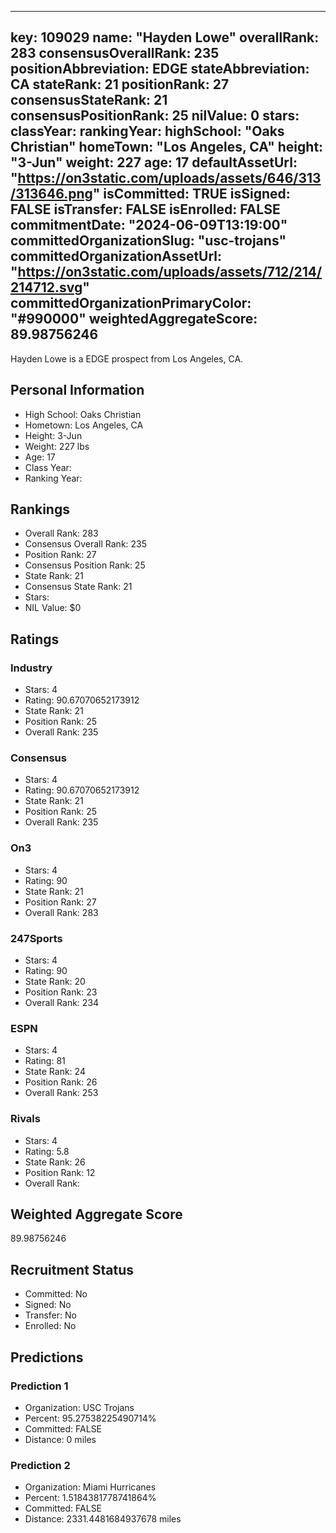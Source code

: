 ---
  key: 109029
  name: "Hayden Lowe"
  overallRank: 283
  consensusOverallRank: 235
  positionAbbreviation: EDGE
  stateAbbreviation: CA
  stateRank: 21
  positionRank: 27
  consensusStateRank: 21
  consensusPositionRank: 25
  nilValue: 0
  stars: 
  classYear: 
  rankingYear: 
  highSchool: "Oaks Christian"
  homeTown: "Los Angeles, CA"
  height: "3-Jun"
  weight: 227
  age: 17
  defaultAssetUrl: "https://on3static.com/uploads/assets/646/313/313646.png"
  isCommitted: TRUE
  isSigned: FALSE
  isTransfer: FALSE
  isEnrolled: FALSE
  commitmentDate: "2024-06-09T13:19:00"
  committedOrganizationSlug: "usc-trojans"
  committedOrganizationAssetUrl: "https://on3static.com/uploads/assets/712/214/214712.svg"
  committedOrganizationPrimaryColor: "#990000"
  weightedAggregateScore: 89.98756246
  ---
  
  Hayden Lowe is a EDGE prospect from Los Angeles, CA.
  
  ## Personal Information
  - High School: Oaks Christian
  - Hometown: Los Angeles, CA
  - Height: 3-Jun
  - Weight: 227 lbs
  - Age: 17
  - Class Year: 
  - Ranking Year: 
  
  ## Rankings
  - Overall Rank: 283
  - Consensus Overall Rank: 235
  - Position Rank: 27
  - Consensus Position Rank: 25
  - State Rank: 21
  - Consensus State Rank: 21
  - Stars: 
  - NIL Value: $0
  
  ## Ratings
  
  ### Industry
  - Stars: 4
  - Rating: 90.67070652173912
  - State Rank: 21
  - Position Rank: 25
  - Overall Rank: 235
  
  ### Consensus
  - Stars: 4
  - Rating: 90.67070652173912
  - State Rank: 21
  - Position Rank: 25
  - Overall Rank: 235
  
  ### On3
  - Stars: 4
  - Rating: 90
  - State Rank: 21
  - Position Rank: 27
  - Overall Rank: 283
  
  ### 247Sports
  - Stars: 4
  - Rating: 90
  - State Rank: 20
  - Position Rank: 23
  - Overall Rank: 234
  
  ### ESPN
  - Stars: 4
  - Rating: 81
  - State Rank: 24
  - Position Rank: 26
  - Overall Rank: 253
  
  ### Rivals
  - Stars: 4
  - Rating: 5.8
  - State Rank: 26
  - Position Rank: 12
  - Overall Rank: 
  
  ## Weighted Aggregate Score
  89.98756246
  
  ## Recruitment Status
  - Committed: No
  - Signed: No
  - Transfer: No
  - Enrolled: No
  
  
  
  ## Predictions
  
  ### Prediction 1
  - Organization: USC Trojans
  - Percent: 95.27538225490714%
  - Committed: FALSE
  - Distance: 0 miles
  
  ### Prediction 2
  - Organization: Miami Hurricanes
  - Percent: 1.5184381778741864%
  - Committed: FALSE
  - Distance: 2331.4481684937678 miles
  